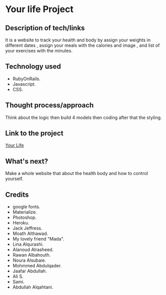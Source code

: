 # Your life Project

## Description of tech/links

It is a website to track your health and body by assign your weights in different dates , assign your meals with the calories and image , and list of your exercises with the minutes.

## Technology used

- RubyOnRails.
- Javascript.
- CSS.

## Thought process/approach

Think about the logic then build 4 models then coding after that the styling.

## Link to the project

[Your Life](https://secure-plains-66454.herokuapp.com/)

## What's next?

Make a whole website that about the health body and how to control yourself.

## Credits

- google fonts.
- Materialize.
- Photoshop.
- Heroku.
- Jack Jeffress.
- Moath Althawad.
- My lovely friend "Mada".
- Lina Alqurashi.
- Alanoud Alrasheed.
- Rawan Albahouth.
- Noura Alsubaie.
- Mohmmed Abdulqader.
- Jaafar Abdullah.
- Ali S.
- Sami.
- Abdullah Alqahtani.
